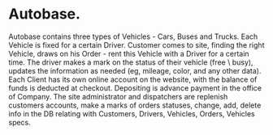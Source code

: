 Autobase.
========================
Autobase contains three types of Vehicles - Cars, Buses and Trucks.
Each Vehicle is fixed for a certain Driver. 
Customer comes to site, finding the right Vehicle, draws on his Order - rent this Vehicle with a Driver for a certain time. 
The driver makes a mark on the status of their vehicle (free \ busy), updates the information as needed (eg, mileage, 
color, and any other data). 
Each Client has its own online account on the website, with the balance of funds is deducted at checkout. 
Depositing is advance payment in the office of Company. The site administrator and dispatchers are replenish customers 
accounts, make a marks of orders statuses, change, add, delete info in the DB relating with Customers, Drivers, Vehicles,
Orders, Vehicles specs.
